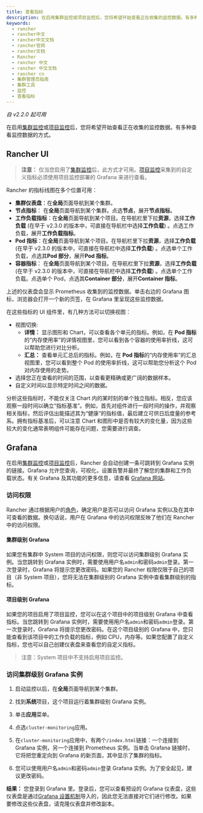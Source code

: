 ```yaml
---
title: 查看指标
description: 在启用集群监控或项目监控后，您将希望开始查看正在收集的监控数据。有多种查看监控数据的方式。
keywords:
  - rancher
  - rancher中文
  - rancher中文文档
  - rancher官网
  - rancher文档
  - Rancher
  - rancher 中文
  - rancher 中文文档
  - rancher cn
  - 集群管理员指南
  - 集群工具
  - 监控
  - 查看指标
---
```


_自 v2.2.0 起可用_

在启用[集群监控](/docs/rancher2/cluster-admin/tools/cluster-monitoring/)或[项目监控](/docs/rancher2/cluster-admin/tools/cluster-monitoring/project-monitoring/)后，您将希望开始查看正在收集的监控数据。有多种查看监控数据的方式。

## Rancher UI

> **注意：** 仅当您启用了[集群监控](/docs/rancher2/cluster-admin/tools/cluster-monitoring/)后，此方式才可用。[项目监控](/docs/rancher2/cluster-admin/tools/cluster-monitoring/project-monitoring/)采集到的自定义指标必须使用项目监控部署的 Grafana 来进行查看。

Rancher 的指标线图在多个位置可用：

- **集群仪表盘**：在**全局**页面导航到某个集群。
- **节点指标**： 在**全局**页面导航到某个集群。点选**节点**，展开**节点指标**。
- **工作负载指标**：在**全局**页面导航到某个项目。在导航栏里下拉**资源**，选择**工作负载** (在早于 v2.3.0 的版本中，可直接在导航栏中选择**工作负载**) 。点选工作负载，展开**工作负载指标**。
- **Pod 指标**：在**全局**页面导航到某个项目。在导航栏里下拉**资源**，选择**工作负载** (在早于 v2.3.0 的版本中，可直接在导航栏中选择**工作负载**) 。点选单个工作负载，点选其**Pod 部分**，展开**Pod 指标**。
- **容器指标**： 在**全局**页面导航到某个项目。在导航栏里下拉**资源**，选择**工作负载** (在早于 v2.3.0 的版本中，可直接在导航栏中选择**工作负载**) 。点选单个工作负载。点选单个 Pod，点选其**Container 部分**，展开**Container 指标**。

上述的仪表盘会显示 Prometheus 收集到的监控数据。单击右边的 Grafana 图标，浏览器会打开一个新的页签，在 Grafana 里呈现这些监控数据。

在这些指标的 UI 组件里，有几种方法可以切换视图：

- 视图切换:
  - **详情：** 显示图形和 Chart，可以查看各个单元的指标。例如，在 **Pod 指标**的“内存使用率”的详情视图里，您可以看到各个容器的使用率折线，这可以帮助您进行对比分析。
  - **汇总：** 查看单元汇总后的指标。例如，在 **Pod 指标**的“内存使用率”的汇总视图里，您可以看到整个 Pod 的使用率折线，这可以帮助您分析这个 Pod 对内存使用的走势。
- 选择您正在查看的时间的范围，以查看更精确或更广阔的数据样本。
- 自定义时间以显示特定时间之间的数据。

分析这些指标时，不能仅关注 Chart 内的某时刻的单个独立指标。相反，您应该观察一段时间以确立“指标基准”。例如，首先对组件进行一段时间的操作，并观察相关指标，然后评估出能描述其为“健康”的指标值，最后建立可供日后度量的参考系。拥有指标基准后，可以注意 Chart 和图形中是否有较大的变化量，因为这些较大的变化通常表明组件可能存在问题，您需要进行调查。

## Grafana

在启用[集群监控](/docs/rancher2/cluster-admin/tools/cluster-monitoring/)或[项目监控](/docs/rancher2/cluster-admin/tools/cluster-monitoring/project-monitoring/)后，Rancher 会自动创建一条可跳转到 Grafana 实例的链接。Grafana 允许您查询，可视化，设置告警并最终了解您的集群和工作负载状态。有关 Grafana 及其功能的更多信息，请查看 [Grafana 网站](https://grafana.com/grafana)。

### 访问权限

Rancher 通过根据用户的[角色](/docs/rancher2/admin-settings/rbac/cluster-project-roles/)，确定用户是否可以访问 Grafana 实例以及在其中可查看的数据。换句话说，用户在 Grafana 中的访问权限反映了他们在 Rancher 中的访问权限。

#### 集群级别 Grafana

如果您有集群中 System 项目的访问权限，则您可以访问集群级别 Grafana 实例。当您跳转到 Grafana 实例时，需要使用用户名`admin`和密码`admin`登录。第一次登录时，Grafana 将提示您更改密码。如果您的 Rancher 权限仅限于自己的项目（非 System 项目），您将无法在集群级别的 Grafana 实例中查看集群级别的指标。

#### 项目级别 Grafana

如果您的项目启用了项目监控，您可以在这个项目中的项目级别 Grafana 中查看指标。当您跳转到 Grafana 实例时，需要使用用户名`admin`和密码`admin`登录。第一次登录时，Grafana 将提示您更改密码。在这个项目级别的 Grafana 中，您只能查看到该项目中的工作负载的指标，例如 CPU，内存等。如果您配置了自定义指标，您也可以自己创建仪表盘来查看您的自定义指标。

> 注意：System 项目中不支持启用项目监控。

### 访问集群级别 Grafana 实例

1. 启动监控以后，在**全局**页面导航到某个集群。

1. 找到**系统**项目，这个项目运行着集群级别 Grafana 实例。

1. 单击**应用**菜单。

1. 点选`cluster-monitoring`应用。

1. 在`cluster-monitoring`应用中，有两个`/index.html`链接：一个连接到 Grafana 实例，另一个连接到 Prometheus 实例。当单击 Grafana 链接时，它将把您重定向到 Grafana 的新页面，其中显示了集群的指标。

1. 您可以使用用户名`admin`和密码`admin`登录 Grafana 实例。为了安全起见，建议更改密码。

**结果：** 您登录到 Grafana 里。登录后，您可以查看预设的 Grafana 仪表盘，这些仪表盘是通过[Grafana 设置机制](http://docs.grafana.org/administration/provisioning/#dashboards)导入的，因此您无法直接对它们进行修改。如果要修改这些仪表盘，请克隆仪表盘并修改副本。
